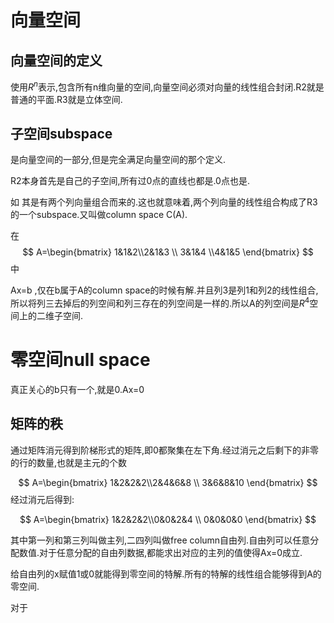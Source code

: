 
# 向量空间

## 向量空间的定义

使用$R^n$表示,包含所有n维向量的空间,向量空间必须对向量的线性组合封闭.R2就是普通的平面.R3就是立体空间.

## 子空间subspace

是向量空间的一部分,但是完全满足向量空间的那个定义.

 R2本身首先是自己的子空间,所有过0点的直线也都是.0点也是.

如
其是有两个列向量组合而来的.这也就意味着,两个列向量的线性组合构成了R3的一个subspace.又叫做column space C(A).

在$$
A=\begin{bmatrix} 1&1&2\\2&1&3 \\ 3&1&4 \\4&1&5 \end{bmatrix} 
$$中

Ax=b ,仅在b属于A的column space的时候有解.并且列3是列1和列2的线性组合,所以将列三去掉后的列空间和列三存在的列空间是一样的.所以A的列空间是$R^4$空间上的二维子空间.

# 零空间null space

真正关心的b只有一个,就是0.Ax=0

## 矩阵的秩

通过矩阵消元得到阶梯形式的矩阵,即0都聚集在左下角.经过消元之后剩下的非零的行的数量,也就是主元的个数

$$
A=\begin{bmatrix} 1&2&2&2\\2&4&6&8 \\ 3&6&8&10  \end{bmatrix} 
$$
经过消元后得到:

$$
A=\begin{bmatrix} 1&2&2&2\\0&0&2&4 \\ 0&0&0&0  \end{bmatrix} 
$$

其中第一列和第三列叫做主列,二四列叫做free column自由列.自由列可以任意分配数值.对于任意分配的自由列数据,都能求出对应的主列的值使得Ax=0成立.

给自由列的x赋值1或0就能得到零空间的特解.所有的特解的线性组合能够得到A的零空间.

对于